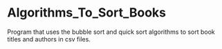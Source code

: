 # Algorithms_To_Sort_Books
Program that uses the bubble sort and quick sort algorithms to sort book titles and authors in csv files.
